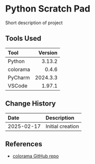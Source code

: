 # Python Scratch Pad
Short description of project

## Tools Used

| Tool     |  Version |
|:---------|---------:|
| Python   |   3.13.2 |
 | colorama | 0.4.6 |
| PyCharm  | 2024.3.3 |
| VSCode   |   1.97.1 |

## Change History

| Date       | Description      |
|:-----------|:-----------------|
| 2025-02-17 | Initial creation | 

## References
* [colorama GitHub repo](https://github.com/tartley/colorama/tree/master)
